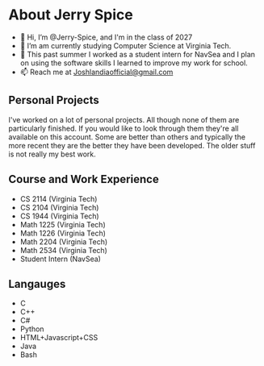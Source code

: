 # About Jerry Spice
- 👋 Hi, I’m @Jerry-Spice, and I'm in the class of 2027
- 👀 I’m am currently studying Computer Science at Virginia Tech.
- 🌱 This past summer I worked as a student intern for NavSea and I plan on using the software skills I learned to improve my work for school.
- 📫 Reach me at Joshlandiaofficial@gmail.com

## Personal Projects
I've worked on a lot of personal projects. All though none of them are particularly finished. If you would like to look through them they're all available on this account. Some are better than others and typically the more recent they are the better they have been developed. The older stuff is not really my best work.

## Course and Work Experience
 - CS 2114 (Virginia Tech)
 - CS 2104 (Virginia Tech)
 - CS 1944 (Virginia Tech)
 - Math 1225 (Virginia Tech)
 - Math 1226 (Virginia Tech)
 - Math 2204 (Virginia Tech)
 - Math 2534 (Virginia Tech)
 - Student Intern (NavSea)

## Langauges
 - C
 - C++
 - C#
 - Python
 - HTML+Javascript+CSS
 - Java
 - Bash
